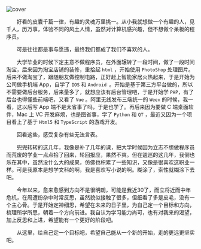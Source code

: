 ![cover](/images/1.jpg)

  好看的皮囊千篇一律，有趣的灵魂万里挑一。从小我就想做一个有趣的人，见千人，历万事，体验不同的风土人情，虽然对计算机感兴趣，但不想做个呆板的程序员。
  
  可是往往都是事与愿违，最终我们都成了我们不喜欢的人。

  大学毕业的时候下定主意不做程序员，在外面辗转了一段时间，做了一段时间淘宝，后来因为淘宝店铺的装修，重拾起 `html` ，开始使用 `PhotoShop` 处理图片。后来不做淘宝了，跟随朋友做控制电路，正好赶上智能家居火热起来，于是开始为公司做手机端 App，自学了 `IOS` 和 `Android `。开始是基于第三方平台做的，所以不需要做后台服务，后来量多了，就想应该有后台管理吧，于是开始学 `PHP`，有了后台也得懂些前端吧，又看了 `Vue` 。阿里无线发布三端统一的 `Weex` 的时候，我一看，这以后写 App 端不是太省事了吗，于是也学了。再后来因为要做 C 端桌面软件，Mac 上 VC 开发麻烦，也是图省事，学了 `Python` 和 `QT` ，最近又因为一个项目看上了基于 `Html5` 和 `TypeScript` 的游戏开发。

  回看这些，感受复杂有些无法言表。

  兜兜转转的这几年，我像是补了几年的课，把大学时候因为立志不想做程序员而荒废的学业一点点拾了回来，轮回报应，果然不爽。但在逡巡的这几年，我倒也乐在其中，虽然没什么大的成果，仿佛也积累了一些知识，又像是很喜欢这职业一样。可是我原本是想学文科的啊，我是喜欢写小说的啊。糊涂了，索性就糊涂下去吧。

  今年以来，愈来愈感到方向不是很明朗，可能是我近30了，而立将近而中年危机，在周遭纷杂中时常反思，虽然貌似接触了很多，但细看了多是皮毛，没有一个主心骨。于是开始定神细思，希望在未来的日子里，为自己定一个目标和方向，梳理所学所思，朝着一个方向前进。我自认为学习能力尚可，也有对我来的渴望，加上反思和上进，希望能有一个更好的阶段吧。

  从这里，给自己定一个目标吧，希望自己能从一个新的开始，走的更远更坚实吧。